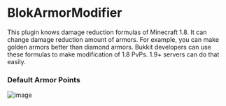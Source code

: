 # BlokArmorModifier
This plugin knows damage reduction formulas of Minecraft 1.8. It can change damage reduction amount of armors. For example, you can make golden armors better than diamond armors. Bukkit developers can use these formulas to make modification of 1.8 PvPs. 1.9+ servers can do that easily. 

### Default Armor Points
![image](https://user-images.githubusercontent.com/36128276/175134369-005f0719-f204-4cc2-85aa-b37a3eafb8dd.png)
